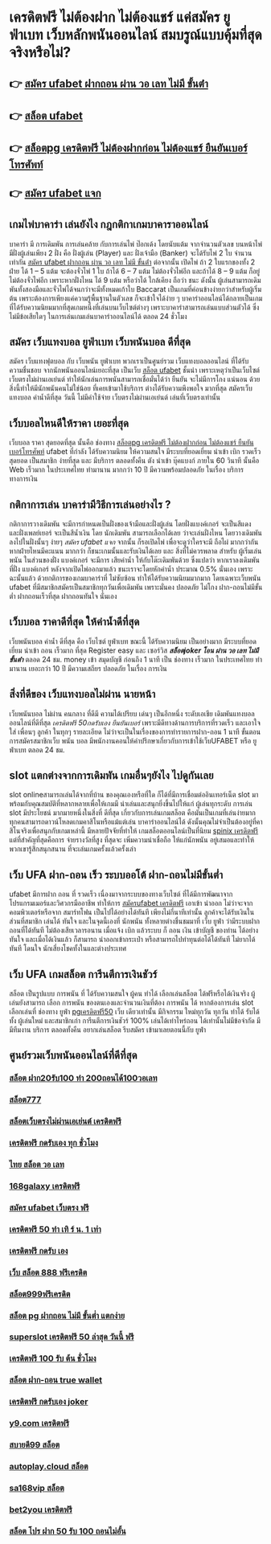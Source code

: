 # เครดิตฟรี ไม่ต้องฝาก ไม่ต้องแชร์ แค่สมัคร ยูฟ่าเบท เว็บหลักพนันออนไลน์ สมบรูณ์แบบคุ้มที่สุดจริงหรือไม่?

## 👉 [สมัคร ufabet ฝากถอน ผ่าน วอ เลท ไม่มี ขั้นต่ํา](https://www.ufaeat.com/register/)
## 👉 [สล็อต ufabet](https://www.ufaeat.com/credit-free-50/)
## 👉 [สล็อตpg เครดิตฟรี ไม่ต้องฝากก่อน ไม่ต้องแชร์ ยืนยันเบอร์โทรศัพท์](https://www.ufaeat.com/ufabet-master-login/)
## 👉 [สมัคร ufabet แจก](https://www.ufaeat.com/)

##  เกมไพ่บาคาร่า  เล่นยังไง กฎกติกาเกมบาคาราออนไลน์

บาคาร่า มี  การเดิมพัน  การเล่นคล้าย กับการเล่นไพ่ ป๊อกเด้ง โดยนับแต้ม จากจำนวนตัวเลข บนหน้าไพ่ มีฝั่งผู้เล่นเพียง 2 ฝั่ง คือ ฝั่งผู้เล่น (Player)  และ ฝั่งเจ้ามือ (Banker) จะได้รับไพ่ 2 ใบ จำนวน เท่ากัน  [สมัคร ufabet ฝากถอน ผ่าน วอ เลท ไม่มี ขั้นต่ํา](https://www.ufaeat.com/credit-free-50/) ต่อจากนั้น  เปิดไพ่ ถ้า 2 ใบแรกของทั้ง 2 ฝ่าย ได้ 1 – 5 แต้ม จะต้องจั่วไพ่ 1 ใบ ถ้าได้ 6 – 7 แต้ม ไม่ต้องจั่วไพ่อีก  และถ้าได้ 8 – 9 แต้ม ก็อยู่ไม่ต้องจั่วไพ่อีก เพราะหากฝั่งไหน ได้ 9 แต้ม หรือว่าได้ ใกล้เคียง ถือว่า ชนะ ดังนั้น ผู้เล่นสามารถเดิมพันทั้งสองมือและจั่วไพ่ได้จนกว่าจะมีทั้งหมดเก้าใบ Baccarat เป็นเกมที่ค่อนข้างง่ายกว่าสำหรับผู้เริ่มต้น เพราะต้องการเพียงแค่ความรู้พื้นฐานในตัวเลข ก็จะเข้าใจได้ง่าย ๆ บาคาร่าออนไลน์ได้กลายเป็นเกมที่ได้รับความนิยมมากที่สุดเกมหนึ่งที่เล่นบนเว็บไซต์ต่างๆ เพราะบาคาร่าสามารถเล่นแบบส่วนตัวได้ ซึ่งไม่มีข้อเสียใดๆ ในการเล่นเกมเล่นบาคาร่าออนไลน์ได้  ตลอด 24 ชั่วโมง


## สมัคร เว็บแทงบอล ยูฟ่าเบท เว็บพนันบอล ดีที่สุด

สมัคร เว็บแทงฟุตบอล  กับ  เว็บพนัน ยูฟ่าเบท พวกเราเป็นศูนย์รวม เว็บแทงบอลออนไลน์ ที่ได้รับ ความชื่นชอบ จากนักพนันออนไลน์เยอะที่สุด เป็นเว็บ [สล็อต ufabet](https://www.ufaeat.com/ufabet-master-login/)  ชั้นนำ  เพราะเหตุว่าเป็นเว็บไซต์ เว็บตรงไม่ผ่านเอเย่นต์ ทำให้นักเล่นการพนันสามารถเชื่อมั่นได้ว่า  ยืนยัน จะไม่มีการโกง แน่นอน ด้วยสิ่งนี้ทำให้มีนักพนันคนไม่ใช่น้อย ที่เคยเข้ามาใช้บริการ ต่างได้รับความพึงพอใจ มากที่สุด สมัครเว็บแทงบอล   ค่าน้ำดีที่สุด วันนี้ ไม่มีค่าใช้จ่าย เว็บตรงไม่ผ่านเอเย่นต์ เล่นที่เว็บตรงเท่านั้น


##  เว็บบอลไหนดีให้ราคา  เยอะที่สุด

เว็บบอล  ราคา   สุดยอดที่สุด   นั้นคือ  ช่องทาง [สล็อตpg เครดิตฟรี ไม่ต้องฝากก่อน ไม่ต้องแชร์ ยืนยันเบอร์โทรศัพท์](https://www.ufaeat.com/) ufabet  ที่กำลัง  ได้รับความนิยม  ให้ความสนใจ  มีระบบที่ยอดเยี่ยม   นำเข้า   เบิก  รวดเร็ว   สุดยอด  เป็นสมาชิก ง่ายที่สุด  และ มีบริการ   ตลอดทั้งคืน  ตัง   นำเข้า  บุ๊คแบงก์ ภายใน   60 วินาที  นั้นคือ Web   เร็วมาก ในประเทศไทย  ทำมานาน  มากกว่า  10 ปี  มีความพร้อมปลอดภัย ในเรื่อง  บริการทางการเงิน

## กติกาการเล่น บาคาร่ามีวิธีการเล่นอย่างไร  ?

กติกาการวางเดิมพัน จะมีการกำหนดเป็นฝั่งของเจ้ามือและฝั่งผู้เล่น โดยฝั่งแบงค์เกอร์ จะเป็นสีแดง และฝั่งเพลย์เยอร์ จะเป็นสีน้ำเงิน โดย นักเดิมพัน  สามารถเลือกได้เลย ว่าจะเล่นฝั่งไหน โดยวางเดิมพันลงไปในฝั่งนั้นๆ ง่ายๆ *สมัคร ufabet แจก* จากนั้น ก็รอเปิดไพ่ เพื่อจะดูว่าใครจะมี ถือไผ่ มากกว่ากัน หากฝ่ายไหนมีคะแนน มากกว่า ก็ชนะเกมนั้นและรับเงินได้เลย และ  สิ่งที่ไม่ควรพลาด สำหรับ ผู้เริ่มเล่นพนัน ในส่วนของฝั่ง แบงค์เกอร์ จะมีการ เสียค่าน้ำ ให้กับโต๊ะเดิมพันด้วย ซึ่งแปลว่า หากเราลงเดิมพันที่ฝั่ง แบงค์เกอร์ หลังจากเปิดไพ่ออกมาแล้ว ชนะเราจะโดยหักค่าน้ำ ประมาณ 0.5% นั่นเอง เพราะฉะนั้นแล้ว  ด้วยกติการของเกมบาคาร่าที่ ไม่ซับซ้อน ทำให้ได้รับความนิยมมากมาก โดยเฉพาะเว็บพนัน ufabet  ที่มีสมาชิกสมัครเป็นสมาชิกทุกวันเพื่อเดิมพัน เพราะมั่นคง ปลอดภัย ไม่โกง ฝาก-ถอนไม่มีขั้นต่ำ ฝากถอนเร็วที่สุด ฝากถอนทันใจ นั่นเอง

## เว็บบอล ราคาดีที่สุด ให้ค่าน้ำดีที่สุด

 เว็บพนันบอล   ค่าน้ำ ดีที่สุด  คือ   เว็บไซต์ ยูฟ่าเบท   ขณะนี้  ได้รับความนิยม   เป็นอย่างมาก มีระบบที่ยอดเยี่ยม   นำเข้า  ถอน   เร็วมาก  ที่สุด  Register   easy  และ  เซอร์วิส ***สล็อตjoker โอน ผ่าน วอ เลท ไม่มีขั้นต่ํา***  ตลอด 24 ชม.   money เข้า   สมุดบัญชี   ก่อนถึง 1 นาที  เป็น   ช่องทาง  เร็วมาก ในประเทศไทย  ทำมานาน   เยอะกว่า  10 ปี  มีความเสถียร ปลอดภัย ในเรื่อง การเงิน 

##  สิ่งที่ดีของ เว็บแทงบอลไม่ผ่าน นายหน้า 

 เว็บพนันบอล  ไม่ผ่าน คนกลาง  ที่ดีมี ความได้เปรียบ เด่นๆ เป็นอีกหนึ่ง ระดับเอเชีย เดิมพันแทงบอลออนไลน์ที่ดีที่สุด *เครดิตฟรี 50กดรับเอง ยืนยันเบอร์*  เพราะมีดีทางด้านการบริการที่รวดเร็ว และเอาใจใส่ เพื่อนๆ ลูกค้า  ในทุกๆ รายละเอียด ไม่ว่าจะเป็นในเรื่องของการทำรายการฝาก-ถอน  1 นาที   ขั้นตอนการสมัครสมาชิกเว็บ พนัน บอล   มีพนักงานคอนให้คำปรึกษาเกี่ยวกับการเข้าใช้เว็บUFABET หรือ ยูฟ่าเบท ตลอด 24 ชม.


##  slot แตกต่างจากการเดิมพัน  เกมอื่นๆยังไง ไปดูกันเลย

 slot onlineสามารถเล่นได้จากที่บ้าน ของคุณเองหรือที่ใด ก็ได้ที่มีการเชื่อมต่ออินเทอร์เน็ต  slot  มาพร้อมกับคุณสมบัติที่หลากหลายเพื่อให้เกมมี น่าเล่นและสนุกยิ่งขึ้นไปให้แก่ ผู้เล่นทุกระดับ การเล่น slot  มีประโยชน์  มากมายหนึ่งในสิ่งที่ ดีที่สุด เกี่ยวกับการเล่นเกมสล็อต คือมันเป็นเกมที่เล่นง่ายมาก  ทุกคนสามารถดาวน์โหลดเกมคาสิโนหรือแม้แต่เล่น บาคาร่าออนไลน์ได้ ดังนั้นคุณไม่จำเป็นต้องอยู่ที่คาสิโนจริงเพื่อสนุกกับเกมเหล่านี้ มีหลายปัจจัยที่ทำให้ เกมสล็อตออนไลน์เป็นที่นิยม [spinix เครดิตฟรี](https://www.ufaeat.com/regis-ufabet-master-free/) แต่ที่สำคัญที่สุดคือการ จ่ายรางวัลที่สูง ที่สุดจะ เพิ่มความน่าเชื่อถือ ให้แก่นักพนัน อยู่เสมอและทำให้พวกเขารู้สึกสนุกสนาน ที่จะเล่นเกมครั้งแล้วครั้งเล่า


## เว็บ UFA ฝาก-ถอน เร็ว ระบบออโต้ ฝาก-ถอนไม่มีขั้นต่ำ 

 ufabet  มีการฝาก  ถอน ที่ รวดเร็ว เนื่องมาจากระบบของทางเว็บไซต์  ที่ได้มีการพัฒนาจาก โปรแกรมเมอร์และวิศวกรมืออาชีพ ทำให้การ [สมัครufabet เครดิตฟรี](https://www.ufaeat.com/ทางเข้ายูฟ่าเบท-ufabet/) เอาเข้า  นำออก ไม่ว่าจะจากคอมพิวเตอร์หรือจาก สมาร์ทโฟน เป็นไปได้อย่างได้ทันที เพียงไม่กี่นาทีเท่านั้น  ลูกค้าจะได้รับเงินในส่วนที่สมาชิก  เล่นได้ ทันใจ และในจุดนี้เองที่ นักพนัน ทั้งหลายต่างชื่นชมมาที่ เว็บ  ยูฟ่า ว่ามีระบบฝากถอนที่ได้ทันที  ไม่ต้องเสียเวลารอนาน เมื่อแจ้ง  เบิก แล้วระบบ ก็ ถอน เงิน เข้าบัญชี ของท่าน ได้อย่าง ทันใจ และเมื่อได้เงินแล้ว ก็สามารถ  นำออกเข้ากระเป๋า หรือสามารถไปทำทุนต่อได้ได้ทันที    ไม่ยากได้ทันที  โดนใจ นักเสี่ยงโชคทั้งในและต่างประเทศ

## เว็บ UFA  เกมสล็อต การีนตีการเงินชัวร์

สล็อต เป็นรูปแบบ การพนัน ที่  ได้รับความสนใจ ผู้คน ทำได้ เลือกเล่นสล็อต ได้ฟรีหรือได้เงินจริง ผู้เล่นยังสามารถ เลือก การพนัน ของตนเองและจำนวนเงินที่ต้อง การพนัน ได้ หากต้องการเล่น slot เลือกเล่นที่ ช่องทาง  ยูฟ่า  [pgเครดิตฟรี50](https://www.ufaeat.com/regis-ufabet-master-free/) เว็บ เดียวเท่านั้น มีกิจกรรม  ใหม่ทุกวัน ทุกวัน  ทำได้ รับได้ทั้ง ผู้เล่นใหม่ และสมาชิกเก่า การีนตีการเงินชัวร์ 100% เล่นได้เท่าไหร่ถอน ได้เท่านั้นไม่มีข้อจำกัด มี มีทีมงาน บริการ ตลอดทั้งคืน  อยากเล่นสล็อต รีบสมัคร เข้ามาเลยตอนนี้กับ  ยูฟ่า


## ศูนย์รวมเว็บพนันออนไลน์ที่ดีที่สุด

### [สล็อต ฝาก20รับ100 ทํา 200ถอนได้100วอเลท](https://atom.io/themes/ทางเข้า%20ufabet%20เว็บบริษัท%20เป็ด%20สล็อต%20008%20สล็อต%20สมัครฟรี%20ฟรีเครดิต%20100%)
### [สล็อต777](https://atom.io/themes/ทางเข้า%20ufabet%20เว็บบริษัท%20ช่วง%20เวลา%20เล่น%20สล็อต%20pg%20008%20สล็อต%20สมัครฟรี%20ฟรีเครดิต%20100%)
### [สล็อตเว็บตรงไม่ผ่านเอเย่นต์ เครดิตฟรี](https://atom.io/themes/ทางเข้า%20ufabet%20เว็บบริษัท%20เครดิตฟรี%20superslot%20008%20สล็อต%20สมัครฟรี%20ฟรีเครดิต%20100%)
### [เครดิตฟรี กดรับเอง ทุก ชั่วโมง](https://atom.io/themes/ทางเข้า%20ufabet%20เว็บบริษัท%20สล็อต%20เดโม่%20008%20สล็อต%20สมัครฟรี%20ฟรีเครดิต%20100%)
### [ไทย สล็อต วอ เลท](https://atom.io/themes/ทางเข้า%20ufabet%20เว็บบริษัท%20เครดิตฟรี%20ไม่มี%20เงื่อนไข%20ถอนได้จริง%20008%20สล็อต%20สมัครฟรี%20ฟรีเครดิต%20100%)
### [168galaxy เครดิตฟรี](https://atom.io/themes/ทางเข้า%20ufabet%20เว็บบริษัท%20สล็อต%20โปร%20ทุนน้อย%2010รับ100%20008%20สล็อต%20สมัครฟรี%20ฟรีเครดิต%20100%)
### [สมัคร ufabet เว็บตรง ฟรี](https://atom.io/themes/ทางเข้า%20ufabet%20เว็บบริษัท%20bk8เครดิตฟรี%20008%20สล็อต%20สมัครฟรี%20ฟรีเครดิต%20100%)
### [เครดิตฟรี 50 ทำ เทิ ร์ น. 1 เท่า](https://atom.io/themes/ทางเข้า%20ufabet%20เว็บบริษัท%20superslot%20666%20เครดิตฟรี50%20008%20สล็อต%20สมัครฟรี%20ฟรีเครดิต%20100%)
### [เครดิตฟรี กดรับ เอง](https://atom.io/themes/ทางเข้า%20ufabet%20เว็บบริษัท%20สล็อต%20wallet%20เครดิตฟรี%202021%20ล่าสุด%20008%20สล็อต%20สมัครฟรี%20ฟรีเครดิต%20100%)
### [เว็บ สล็อต 888 ฟรีเครดิต](https://atom.io/themes/ทางเข้า%20ufabet%20เว็บบริษัท%20slotxo%20สล็อต%20ฝาก20รับ100%20008%20สล็อต%20สมัครฟรี%20ฟรีเครดิต%20100%)
### [สล็อต999ฟรีเครดิต](https://atom.io/themes/ทางเข้า%20ufabet%20เว็บบริษัท%20รวม%20เว็บ%20สล็อต%20ฝาก%20ถอน%20ไม่มี%20ขั้น%20ต่ำ%20008%20สล็อต%20สมัครฟรี%20ฟรีเครดิต%20100%)
### [สล็อต pg ฝากถอน ไม่มี ขั้นต่ำ แตกง่าย](https://atom.io/themes/ทางเข้า%20ufabet%20เว็บบริษัท%20omg%20777สล็อต%20008%20สล็อต%20สมัครฟรี%20ฟรีเครดิต%20100%)
### [superslot เครดิตฟรี 50 ล่าสุด วันนี้ ฟรี](https://atom.io/themes/ทางเข้า%20ufabet%20เว็บบริษัท%20สล็อต179%20008%20สล็อต%20สมัครฟรี%20ฟรีเครดิต%20100%)
### [เครดิตฟรี 100 รับ ต้น ชั่วโมง](https://atom.io/themes/ทางเข้า%20ufabet%20เว็บบริษัท%20789bet%20เครดิตฟรี%20008%20สล็อต%20สมัครฟรี%20ฟรีเครดิต%20100%)
### [สล็อต ฝาก-ถอน true wallet](https://atom.io/themes/ทางเข้า%20ufabet%20เว็บบริษัท%20xoสล็อต%20008%20สล็อต%20สมัครฟรี%20ฟรีเครดิต%20100%)
### [เครดิตฟรี กดรับเอง joker](https://atom.io/themes/ทางเข้า%20ufabet%20เว็บบริษัท%20เครดิตฟรี%20100%20แค่%20โหลด%20แอ%20ป%20008%20สล็อต%20สมัครฟรี%20ฟรีเครดิต%20100%)
### [y9.com เครดิตฟรี](https://atom.io/themes/ทางเข้า%20ufabet%20เว็บบริษัท%20สล็อต38%20008%20สล็อต%20สมัครฟรี%20ฟรีเครดิต%20100%)
### [สบายดี99 สล็อต](https://atom.io/themes/ทางเข้า%20ufabet%20เว็บบริษัท%20ติด%20ตั้ง%20โปรแกรม%20แฮก%20สล็อต%20008%20สล็อต%20สมัครฟรี%20ฟรีเครดิต%20100%)
### [autoplay.cloud สล็อต](https://atom.io/themes/ทางเข้า%20ufabet%20เว็บบริษัท%20joker%20สล็อต%20008%20สล็อต%20สมัครฟรี%20ฟรีเครดิต%20100%)
### [sa168vip สล็อต](https://atom.io/themes/ทางเข้า%20ufabet%20เว็บบริษัท%20สล็อต%20โอน%20ผ่าน%20วอ%20เลท%20ไม่มี%20ขั้นต่ำ%20เครดิตฟรี%20008%20สล็อต%20สมัครฟรี%20ฟรีเครดิต%20100%)
### [bet2you เครดิตฟรี](https://atom.io/themes/ทางเข้า%20ufabet%20เว็บบริษัท%20เว็บ%20สล็อต%20888%20ฟรีเครดิต%20008%20สล็อต%20สมัครฟรี%20ฟรีเครดิต%20100%)
### [สล็อต โปร ฝาก 50 รับ 100 ถอนไม่อั้น](https://atom.io/themes/ทางเข้า%20ufabet%20เว็บบริษัท%20สล็อต89%20008%20สล็อต%20สมัครฟรี%20ฟรีเครดิต%20100%)